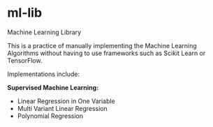 # ml-lib
Machine Learning Library

This is a practice of manually implementing the Machine Learning Algorithms without having to use frameworks such as Scikit Learn or TensorFlow.

Implementations include:

<b>Supervised Machine Learning:</b>

  - Linear Regression in One Variable
  - Multi Variant Linear Regression
  - Polynomial Regression
